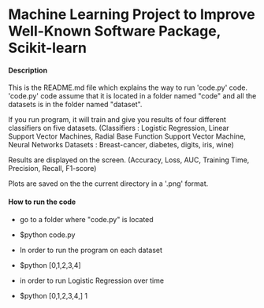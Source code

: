 # Machine Learning Project to Improve Well-Known Software Package, Scikit-learn

#### Description
This is the README.md file which explains the way to run 'code.py' code.
'code.py' code assume that it is located in a folder named "code" and all the datasets is in the folder named "dataset".


If you run program, it will train and give you results of four different classifiers on five datasets.
(Classifiers : Logistic Regression, Linear Support Vector Machines, Radial Base Function Support Vector Machine, Neural Networks
Datasets : Breast-cancer, diabetes, digits, iris, wine)

Results are displayed on the screen.
(Accuracy, Loss, AUC, Training Time, Precision, Recall, F1-score)

Plots are saved on the the current directory in a '.png' format.

#### How to run the code
- go to a folder where "code.py" is located
- $python code.py

- In order to run the program on each dataset
- $python [0,1,2,3,4]

- in order to run Logistic Regression over time
- $python [0,1,2,3,4,] 1
